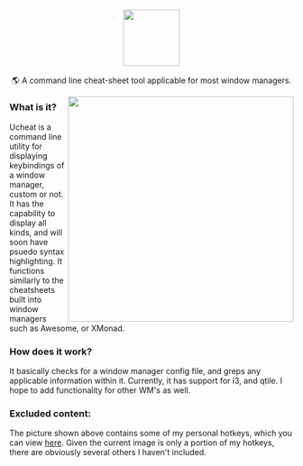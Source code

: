 <h3 align="center"><img src="https://cdn.discordapp.com/attachments/755119979786928369/854491946259972106/ucheat.png" height="100px"></h3>

<p align="center">🌎 A command line cheat-sheet tool applicable for most window managers.</p>

<img src="https://cdn.discordapp.com/attachments/800771771291664435/864947251158450186/ucheat.png" align="right" height="400px">

### What is it?
<p align="left">Ucheat is a command line utility for displaying keybindings of a window manager, custom or not. It has the capability to display all kinds, and will soon have psuedo syntax highlighting. It functions similarly to the cheatsheets built into window managers such as Awesome, or XMonad.</p>

### How does it work?
<p align="left">It basically checks for a window manager config file, and greps any applicable information within it. Currently, it has support for i3, and qtile. I hope to add functionality for other WM's as well.</p>

### Excluded content:
The picture shown above contains some of my personal hotkeys, which you can view [here](https://github.com/rampus-bit/dots/blob/main/i3/config). Given the current image is only a portion of my hotkeys, there are obviously several others I haven't included.

